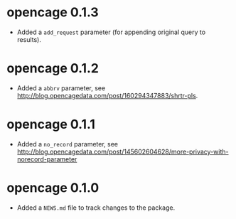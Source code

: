 # opencage 0.1.3

* Added a `add_request` parameter (for appending original query to results).

# opencage 0.1.2

* Added a `abbrv` parameter, see http://blog.opencagedata.com/post/160294347883/shrtr-pls.

# opencage 0.1.1

* Added a `no_record` parameter, see http://blog.opencagedata.com/post/145602604628/more-privacy-with-norecord-parameter

# opencage 0.1.0

* Added a `NEWS.md` file to track changes to the package.




